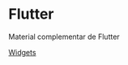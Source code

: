 # Flutter

Material complementar de Flutter

[Widgets](https://github.com/leofds/flutter/blob/master/widgets.md)
